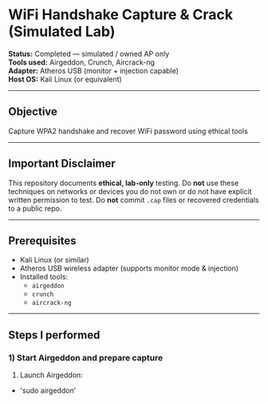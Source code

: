 # WiFi Handshake Capture & Crack (Simulated Lab)

**Status:** Completed — simulated / owned AP only  
**Tools used:** Airgeddon, Crunch, Aircrack-ng  
**Adapter:** Atheros USB (monitor + injection capable)  
**Host OS:** Kali Linux (or equivalent)

---

## Objective
Capture WPA2 handshake and recover WiFi password using ethical tools

---

## Important Disclaimer
This repository documents **ethical, lab-only** testing. Do **not** use these techniques on networks or devices you do not own or do not have explicit written permission to test. Do **not** commit `.cap` files or recovered credentials to a public repo.

---

## Prerequisites
- Kali Linux (or similar)
- Atheros USB wireless adapter (supports monitor mode & injection)
- Installed tools:
  - `airgeddon`
  - `crunch`
  - `aircrack-ng`

---

## Steps I performed 

### 1) Start Airgeddon and prepare capture
1. Launch Airgeddon:
  - 'sudo airgeddon'



